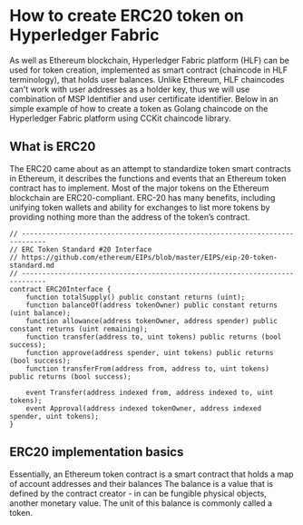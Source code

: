 # How to create ERC20 token on Hyperledger Fabric

As well as Ethereum blockchain,  Hyperledger Fabric platform (HLF) can be used for token creation, implemented as
smart contract (chaincode in HLF terminology), that holds user balances. Unlike Ethereum, HLF chaincodes can't work
with user addresses as a holder key, thus we will use combination of MSP Identifier and user certificate identifier.
Below in an simple example of how to create a token as Golang chaincode on the Hyperledger Fabric platform 
using CCKit chaincode library.

## What is ERC20

The ERC20 came about as an attempt to standardize token smart contracts in Ethereum, it describes the functions 
and events that an Ethereum token contract has to implement. Most of the major tokens on the Ethereum blockchain 
are ERC20-compliant. ERC-20 has many benefits, including unifying token wallets and ability for exchanges to list
more tokens by providing nothing more than the address of the token’s contract.

```
// ----------------------------------------------------------------------------
// ERC Token Standard #20 Interface
// https://github.com/ethereum/EIPs/blob/master/EIPS/eip-20-token-standard.md
// ----------------------------------------------------------------------------
contract ERC20Interface {
    function totalSupply() public constant returns (uint);
    function balanceOf(address tokenOwner) public constant returns (uint balance);
    function allowance(address tokenOwner, address spender) public constant returns (uint remaining);
    function transfer(address to, uint tokens) public returns (bool success);
    function approve(address spender, uint tokens) public returns (bool success);
    function transferFrom(address from, address to, uint tokens) public returns (bool success);

    event Transfer(address indexed from, address indexed to, uint tokens);
    event Approval(address indexed tokenOwner, address indexed spender, uint tokens);
}
```

## ERC20 implementation basics

Essentially, an Ethereum token contract is a smart contract that holds a map of account addresses and their balances
The balance is a value that is defined by the contract creator - in can be fungible physical objects, another monetary value.
The unit of this balance is commonly called a token.


